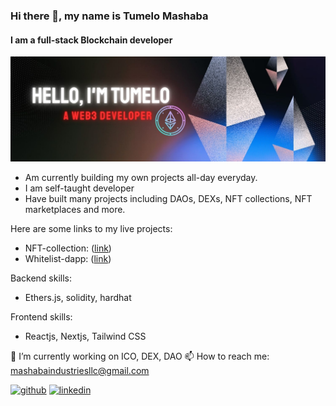 ### Hi there 👋, my name is Tumelo Mashaba
#### I am a full-stack Blockchain developer
![I am a full-stack Blockchain developer](https://github.com/King-Wuda/King-Wuda/blob/main/Twitter%20Web3%20header.jpg)

- Am currently building my own projects all-day everyday.
- I am  self-taught developer
- Have built many projects including DAOs, DEXs, NFT collections, NFT marketplaces and more.

Here are some links to my live projects:
- NFT-collection: ([link](https://nft-collection-gamma-one.vercel.app/))
- Whitelist-dapp: ([link](https://whitelist-dapp-peach-one.vercel.app/))

Backend skills:
- Ethers.js, solidity, hardhat

Frontend skills:
- Reactjs, Nextjs, Tailwind CSS

🔭 I’m currently working on ICO, DEX, DAO 
📫 How to reach me: mashabaindustriesllc@gmail.com 


[<img src='https://cdn.jsdelivr.net/npm/simple-icons@3.0.1/icons/github.svg' alt='github' height='40'>](https://github.com/King-Wuda)  [<img src='https://cdn.jsdelivr.net/npm/simple-icons@3.0.1/icons/linkedin.svg' alt='linkedin' height='40'>](https://www.linkedin.com/in/tumelo-mashaba-23724b220/)  

